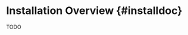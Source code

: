 Installation Overview                                            {#installdoc}
=====================

TODO
